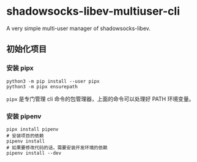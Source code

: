 # shadowsocks-libev-multiuser-cli
A very simple multi-user manager of shadowsocks-libev.

## 初始化项目

### 安装 pipx

```shell
python3 -m pip install --user pipx
python3 -m pipx ensurepath
```

`pipx` 是专门管理 cli 命令的包管理器，上面的命令可以处理好 PATH 环境变量。

### 安装 pipenv

```shell
pipx install pipenv
# 安装项目的依赖
pipenv install
# 如果要修改代码的话，需要安装开发环境的依赖
pipenv install --dev
```




